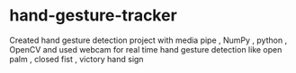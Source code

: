 # hand-gesture-tracker
Created hand gesture detection project with media pipe , NumPy , python , OpenCV and used webcam for real time hand gesture detection like open palm ,  closed fist , victory hand sign
